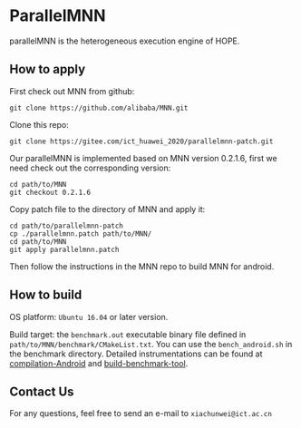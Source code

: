 # ParallelMNN

parallelMNN is the heterogeneous execution engine of HOPE.

## How to apply

First check out MNN from github:
```shell
git clone https://github.com/alibaba/MNN.git
```

Clone this repo:
```shell
git clone https://gitee.com/ict_huawei_2020/parallelmnn-patch.git
```

Our parallelMNN is implemented based on MNN version 0.2.1.6,
first we need check out the corresponding version:
```shell
cd path/to/MNN
git checkout 0.2.1.6
```

Copy patch file to the directory of MNN and apply it:
```shell
cd path/to/parallelmnn-patch
cp ./parallelmnn.patch path/to/MNN/
cd path/to/MNN
git apply parallelmnn.patch
```

Then follow the instructions in the MNN repo to build MNN for android.

## How to build
OS platform: `Ubuntu 16.04` or later version.

Build target: the `benchmark.out` executable binary file defined in `path/to/MNN/benchmark/CMakeList.txt`.
You can use the `bench_android.sh` in the benchmark directory.
Detailed instrumentations can be found at [compilation-Android](https://www.yuque.com/mnn/en/build_android) and [build-benchmark-tool](https://www.yuque.com/mnn/en/tool_benchmark).

## Contact Us
For any questions, feel free to send an e-mail to `xiachunwei@ict.ac.cn`
